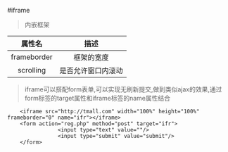 #iframe
>内嵌框架

|属性名|描述|
| :---: | :---: |
|frameborder|框架的宽度|
|scrolling|是否允许窗口内滚动|


>iframe可以搭配form表单,可以实现无刷新提交,做到类似ajax的效果,通过form标签的target属性和iframe标签的name属性结合



```
	<iframe src="http://tmall.com" width="100%" height="100%" frameborder="0" name="ifr"></iframe>
	<form action="reg.php" method="post" target="ifr">
				<input type="text" value=""/>
				<input type="submit" value="submit"/>
	</form>
```
